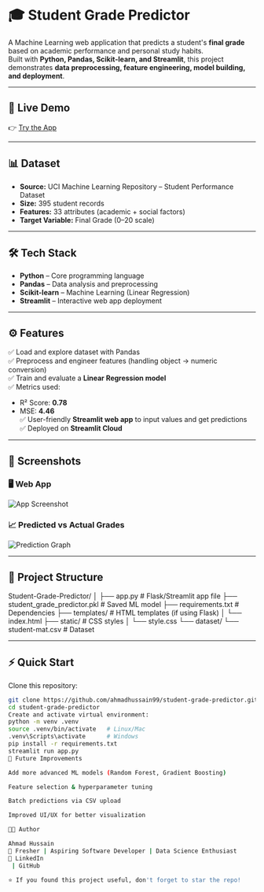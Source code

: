 # 🎓 Student Grade Predictor

A Machine Learning web application that predicts a student's **final grade** based on academic performance and personal study habits.  
Built with **Python, Pandas, Scikit-learn, and Streamlit**, this project demonstrates **data preprocessing, feature engineering, model building, and deployment**.

---

## 🚀 Live Demo
👉 [Try the App](https://ahmadhussain99-student-grade--student-grade-predictorapp-ajqxdf.streamlit.app/)

---

## 📊 Dataset
- **Source:** UCI Machine Learning Repository – Student Performance Dataset  
- **Size:** 395 student records  
- **Features:** 33 attributes (academic + social factors)  
- **Target Variable:** Final Grade (0–20 scale)  

---

## 🛠️ Tech Stack
- **Python** – Core programming language  
- **Pandas** – Data analysis and preprocessing  
- **Scikit-learn** – Machine Learning (Linear Regression)  
- **Streamlit** – Interactive web app deployment  

---

## ⚙️ Features
✅ Load and explore dataset with Pandas  
✅ Preprocess and engineer features (handling object → numeric conversion)  
✅ Train and evaluate a **Linear Regression model**  
✅ Metrics used:
- R² Score: **0.78**
- MSE: **4.46**  
✅ User-friendly **Streamlit web app** to input values and get predictions  
✅ Deployed on **Streamlit Cloud**  

---

## 📸 Screenshots

### 🖥️ Web App
![App Screenshot](https://i.ibb.co/b6csJ2z/student-grade-app.png)

### 📈 Predicted vs Actual Grades
![Prediction Graph](https://i.ibb.co/8zmr2VY/predicted-vs-actual.png)

---

## 📂 Project Structure
Student-Grade-Predictor/
│
├── app.py # Flask/Streamlit app file
├── student_grade_predictor.pkl # Saved ML model
├── requirements.txt # Dependencies
├── templates/ # HTML templates (if using Flask)
│ └── index.html
├── static/ # CSS styles
│ └── style.css
└── dataset/
└── student-mat.csv # Dataset

---

## ⚡ Quick Start

Clone this repository:
```bash
git clone https://github.com/ahmadhussain99/student-grade-predictor.git
cd student-grade-predictor
Create and activate virtual environment:
python -m venv .venv
source .venv/bin/activate   # Linux/Mac
.venv\Scripts\activate      # Windows
pip install -r requirements.txt
streamlit run app.py
📌 Future Improvements

Add more advanced ML models (Random Forest, Gradient Boosting)

Feature selection & hyperparameter tuning

Batch predictions via CSV upload

Improved UI/UX for better visualization

👨‍💻 Author

Ahmad Hussain
📍 Fresher | Aspiring Software Developer | Data Science Enthusiast
🔗 LinkedIn
 | GitHub

⭐ If you found this project useful, don't forget to star the repo!
